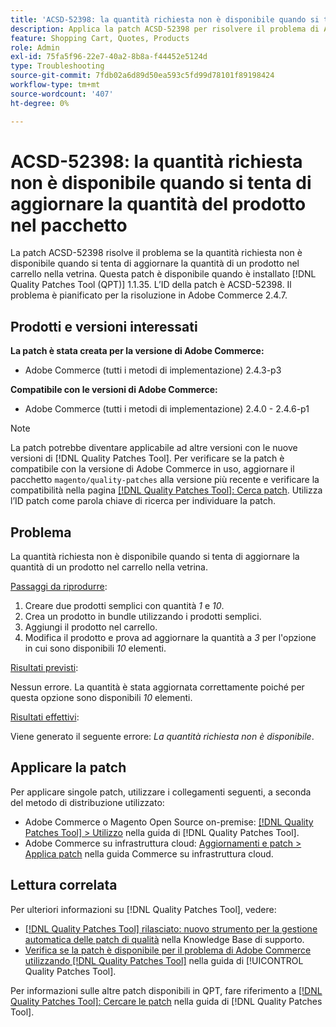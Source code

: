 ```yaml
---
title: 'ACSD-52398: la quantità richiesta non è disponibile quando si tenta di aggiornare la quantità del prodotto nel pacchetto'
description: Applica la patch ACSD-52398 per risolvere il problema di Adobe Commerce per cui la quantità richiesta non è disponibile quando si tenta di aggiornare la quantità di un prodotto nel carrello nella vetrina.
feature: Shopping Cart, Quotes, Products
role: Admin
exl-id: 75fa5f96-22e7-40a2-8b8a-f44452e5124d
type: Troubleshooting
source-git-commit: 7fdb02a6d89d50ea593c5fd99d78101f89198424
workflow-type: tm+mt
source-wordcount: '407'
ht-degree: 0%

---
```


# ACSD-52398: la quantità richiesta non è disponibile quando si tenta di aggiornare la quantità del prodotto nel pacchetto

La patch ACSD-52398 risolve il problema se la quantità richiesta non è disponibile quando si tenta di aggiornare la quantità di un prodotto nel carrello nella vetrina. Questa patch è disponibile quando è installato [!DNL Quality Patches Tool (QPT)] 1.1.35. L’ID della patch è ACSD-52398. Il problema è pianificato per la risoluzione in Adobe Commerce 2.4.7.

## Prodotti e versioni interessati

**La patch è stata creata per la versione di Adobe Commerce:**

* Adobe Commerce (tutti i metodi di implementazione) 2.4.3-p3

**Compatibile con le versioni di Adobe Commerce:**

* Adobe Commerce (tutti i metodi di implementazione) 2.4.0 - 2.4.6-p1

>[!NOTE]
>
>La patch potrebbe diventare applicabile ad altre versioni con le nuove versioni di [!DNL Quality Patches Tool]. Per verificare se la patch è compatibile con la versione di Adobe Commerce in uso, aggiornare il pacchetto `magento/quality-patches` alla versione più recente e verificare la compatibilità nella pagina [[!DNL Quality Patches Tool]: Cerca patch](https://experienceleague.adobe.com/tools/commerce-quality-patches/index.html). Utilizza l’ID patch come parola chiave di ricerca per individuare la patch.

## Problema

La quantità richiesta non è disponibile quando si tenta di aggiornare la quantità di un prodotto nel carrello nella vetrina.

<u>Passaggi da riprodurre</u>:

1. Creare due prodotti semplici con quantità *1* e *10*.
1. Crea un prodotto in bundle utilizzando i prodotti semplici.
1. Aggiungi il prodotto nel carrello.
1. Modifica il prodotto e prova ad aggiornare la quantità a *3* per l&#39;opzione in cui sono disponibili *10* elementi.

<u>Risultati previsti</u>:

Nessun errore. La quantità è stata aggiornata correttamente poiché per questa opzione sono disponibili *10* elementi.

<u>Risultati effettivi</u>:

Viene generato il seguente errore: *La quantità richiesta non è disponibile*.

## Applicare la patch

Per applicare singole patch, utilizzare i collegamenti seguenti, a seconda del metodo di distribuzione utilizzato:

* Adobe Commerce o Magento Open Source on-premise: [[!DNL Quality Patches Tool] > Utilizzo](/help/tools/quality-patches-tool/usage.md) nella guida di [!DNL Quality Patches Tool].
* Adobe Commerce su infrastruttura cloud: [Aggiornamenti e patch > Applica patch](https://experienceleague.adobe.com/docs/commerce-cloud-service/user-guide/develop/upgrade/apply-patches.html) nella guida Commerce su infrastruttura cloud.

## Lettura correlata

Per ulteriori informazioni su [!DNL Quality Patches Tool], vedere:

* [[!DNL Quality Patches Tool] rilasciato: nuovo strumento per la gestione automatica delle patch di qualità](https://experienceleague.adobe.com/en/docs/commerce-operations/tools/quality-patches-tool/quality-patches-tool-to-self-serve-quality-patches) nella Knowledge Base di supporto.
* [Verifica se la patch è disponibile per il problema di Adobe Commerce utilizzando  [!DNL Quality Patches Tool]](/help/tools/quality-patches-tool/patches-available-in-qpt/check-patch-for-magento-issue-with-magento-quality-patches.md) nella guida di [!UICONTROL Quality Patches Tool].


Per informazioni sulle altre patch disponibili in QPT, fare riferimento a [[!DNL Quality Patches Tool]: Cercare le patch](https://experienceleague.adobe.com/tools/commerce-quality-patches/index.html) nella guida di [!DNL Quality Patches Tool].
